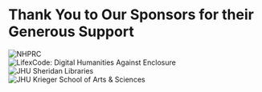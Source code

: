# Thank You to Our Sponsors for their Generous Support

![NHPRC](http://lxcprojects.org/k4bl/images/nhprc-logo%202.png)  
![LifexCode: Digital Humanities Against Enclosure](http://lxcprojects.org/k4bl/images/LxC%20Logo%20(%23FFD5AD).png)  
![JHU Sheridan Libraries](http://lxcprojects.org/k4bl/images/jhu%20sheridan%20libraries%20logo%20-museums-small-vertical-blue-500px-dcb2faf2dc.png)  
![JHU Krieger School of Arts & Sciences](http://lxcprojects.org/k4bl/images/jhu%20logo%20arts%20and%20sciences.png)  
